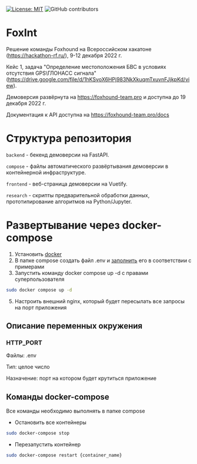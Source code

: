 [![License: MIT](https://img.shields.io/badge/License-MIT-yellow.svg)](https://opensource.org/licenses/MIT)
![GitHub contributors](https://img.shields.io/github/contributors/Ornstein89/VserossHachathon_2022_Foxhound)

# FoxInt

Решение команды Foxhound на Всероссийском хакатоне (https://hackathon-rf.ru/), 9-12 декабря 2022 г. 

Кейс 1, задача "Определение местоположения БВС в условиях отсутствия GPS\ГЛОНАСС сигнала" (https://drive.google.com/file/d/1hKSvoX6HPj983NkXkuqmTxuvnFJjkpKd/view). 

Демоверсия развёрнута на https://foxhound-team.pro и доступна до 19 декабря 2022 г.

Документация к API доступна на https://foxhound-team.pro/docs

# Структура репозитория

`backend` - бекенд демоверсии на FastAPI.

`compose` - файлы автоматического развёртывания демоверсии в контейнерной инфраструктуре.

`frontend` - веб-страница демоверсии на Vuetify.

`research` - скрипты предварительной обработки данных, прототипирование алгоритмов на Python/Jupyter.

# Развертывание через docker-compose
1. Установить [docker](https://docs.docker.com/engine/install/ubuntu/)
2. В папке compose создать файл .env и [заполнить](#описание-переменных-окружения) его в соответствии с примерами
3. Запустить команду docker compose up -d с правами суперпользователя
```bash
sudo docker compose up -d
```
5. Настроить внешний nginx, который будет пересылать все запросы на порт приложения

## Описание переменных окружения

### HTTP_PORT
Файлы: .env

Тип: целое число

Назначение: порт на котором будет крутиться приложение


## Команды docker-compose 
Все команды необходимо выполнять в папке compose
- Остановить все контейнеры
```bash
sudo docker-compose stop
```
- Перезапустить контейнер
```bash
sudo docker-compose restart {container_name}
```
